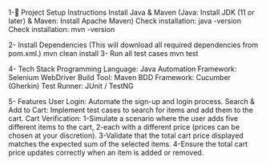 1-🚀 Project Setup Instructions
 Install Java & Maven (Java: Install JDK (11 or later) & Maven: Install Apache Maven)
 Check installation: java -version
 Check installation: mvn -version

2- Install Dependencies (This will download all required dependencies from pom.xml.)
    mvn clean install
3- Run all test cases 
    mvn test



4- Tech Stack
Programming Language: Java
Automation Framework: Selenium WebDriver
Build Tool: Maven
BDD Framework: Cucumber (Gherkin)
Test Runner: JUnit / TestNG


5- Features
User Login:
     Automate the sign-up and login process.
Search & Add to Cart:
     Implement test cases to search for items and add them to the cart.
Cart Verification:
     1-Simulate a scenario where the user adds five different items to the cart, 2-each with a different price (prices can be chosen at your discretion).
     3-Validate that the total cart price displayed matches the expected sum of     the  selected items.
     4-Ensure the total cart price updates correctly when an item is added or removed.

